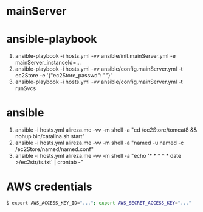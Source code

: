 mainServer
===

# ansible-playbook
1. ansible-playbook -i hosts.yml -vv ansible/init.mainServer.yml -e mainServer_instanceId=...
2. ansible-playbook -i hosts.yml -vv ansible/config.mainServer.yml -t ec2Store -e '{"ec2Store_passwd": ""}'
3. ansible-playbook -i hosts.yml -vv ansible/config.mainServer.yml -t runSvcs

# ansible
1. ansible -i hosts.yml alireza.me -vv -m shell -a "cd /ec2Store/tomcat8 && nohup bin/catalina.sh start"
2. ansible -i hosts.yml alireza.me -vv -m shell -a "named -u named -c /ec2Store/named/named.conf"
3. ansible -i hosts.yml alireza.me -vv -m shell -a "echo '* * * * * date >/ec2str/ts.txt' | crontab -"

# AWS credentials
```bash
$ export AWS_ACCESS_KEY_ID="..."; export AWS_SECRET_ACCESS_KEY="..."
```
